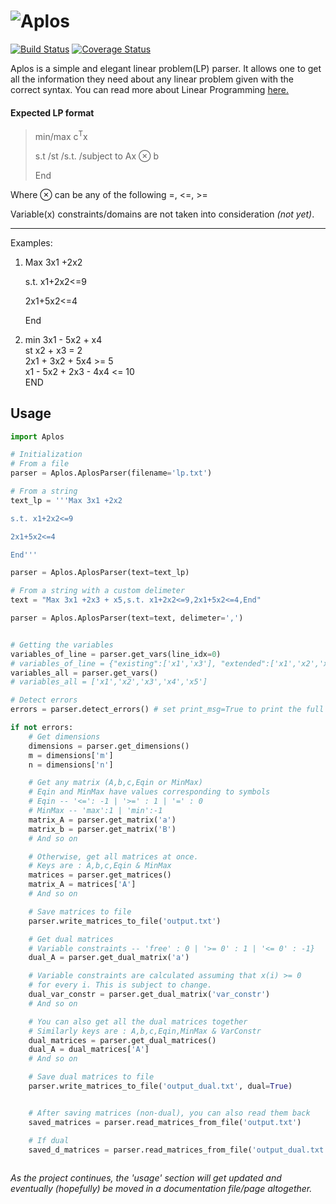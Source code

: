 # ![Aplos](https://i.imgur.com/2LhCOIn.png)  
[![Build Status](https://travis-ci.org/TsimpDim/Aplos.svg?branch=master)](https://travis-ci.org/TsimpDim/Aplos) [![Coverage Status](https://coveralls.io/repos/github/TsimpDim/Aplos/badge.svg?branch=master)](https://coveralls.io/github/TsimpDim/Aplos?branch=master)

Aplos is a simple and elegant linear problem(LP) parser. It allows one to get all the information they need about any linear problem given with the correct syntax. You can read more about Linear Programming [here.](https://en.wikipedia.org/wiki/Linear_programming)

#### Expected LP format

>min/max c<sup>T</sup>x  
>
>s.t /st /s.t. /subject to Ax ⊗ b  
>
>End

Where ⊗ can be any of the following =, <=, >=

Variable(x) constraints/domains are not taken into consideration *(not yet)*.

---
Examples:

1. Max 3x1 +2x2

    s.t. x1+2x2<=9

	2x1+5x2<=4

	End
    
 2. min 3x1 - 5x2 + x4  
 	st x2 + x3 = 2  
    2x1 + 3x2 + 5x4 >= 5  
    x1 - 5x2 + 2x3 - 4x4 <= 10  
    END
       
## Usage
``` python
import Aplos

# Initialization
# From a file
parser = Aplos.AplosParser(filename='lp.txt')

# From a string
text_lp = '''Max 3x1 +2x2

s.t. x1+2x2<=9

2x1+5x2<=4

End'''

parser = Aplos.AplosParser(text=text_lp)

# From a string with a custom delimeter
text = "Max 3x1 +2x3 + x5,s.t. x1+2x2<=9,2x1+5x2<=4,End"

parser = Aplos.AplosParser(text=text, delimeter=',')


# Getting the variables
variables_of_line = parser.get_vars(line_idx=0)
# variables_of_line = {"existing":['x1','x3'], "extended":['x1','x2','x3','x4','x5']}
variables_all = parser.get_vars()
# variables_all = ['x1','x2','x3','x4','x5']

# Detect errors
errors = parser.detect_errors() # set print_msg=True to print the full list of errors

if not errors:
    # Get dimensions
    dimensions = parser.get_dimensions()
    m = dimensions['m']
    n = dimensions['n']

    # Get any matrix (A,b,c,Eqin or MinMax)
    # Eqin and MinMax have values corresponding to symbols
    # Eqin -- '<=': -1 | '>=' : 1 | '=' : 0
    # MinMax -- 'max':1 | 'min':-1
    matrix_A = parser.get_matrix('a')
    matrix_b = parser.get_matrix('B')
    # And so on

    # Otherwise, get all matrices at once.
    # Keys are : A,b,c,Eqin & MinMax
    matrices = parser.get_matrices()
    matrix_A = matrices['A']
    # And so on

    # Save matrices to file
    parser.write_matrices_to_file('output.txt')

    # Get dual matrices
    # Variable constraints -- 'free' : 0 | '>= 0' : 1 | '<= 0' : -1}
    dual_A = parser.get_dual_matrix('a')

    # Variable constraints are calculated assuming that x(i) >= 0
    # for every i. This is subject to change.
    dual_var_constr = parser.get_dual_matrix('var_constr')
    # And so on

    # You can also get all the dual matrices together
    # Similarly keys are : A,b,c,Eqin,MinMax & VarConstr
    dual_matrices = parser.get_dual_matrices()
    dual_A = dual_matrices['A']
    # And so on

    # Save dual matrices to file
    parser.write_matrices_to_file('output_dual.txt', dual=True)


    # After saving matrices (non-dual), you can also read them back
    saved_matrices = parser.read_matrices_from_file('output.txt')

    # If dual
    saved_d_matrices = parser.read_matrices_from_file('output_dual.txt', dual=True)
    
```


*As the project continues, the 'usage' section will get updated and eventually (hopefully) be moved in a documentation file/page altogether.*


